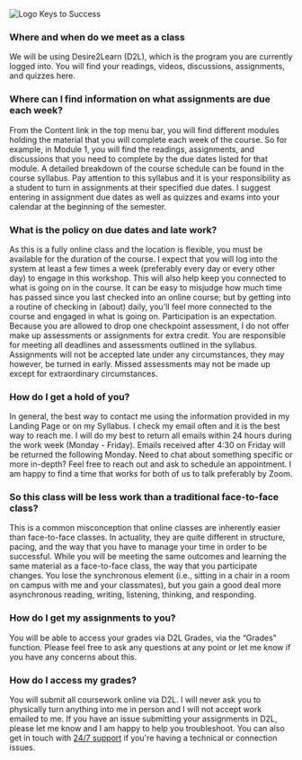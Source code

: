 ![Logo Keys to Success](https://dawsonfairbanks.github.io/envs_425_525_iCourse/images/textbooks_materials.png)

### Where and when do we meet as a class

We will be using Desire2Learn (D2L), which is the program you are currently logged into. 
You will find your readings, videos, discussions, assignments, and quizzes here.

### Where can I find information on what assignments are due each week?

From the Content link in the top menu bar, you will find different modules holding the 
material that you will complete each week of the course. So for example, in Module 1, 
you will find the readings, assignments, and discussions that you need to complete by the 
due dates listed for that module. A detailed breakdown of the course schedule can be found 
in the course syllabus. Pay attention to this syllabus and it is your responsibility as a 
student to turn in assignments at their specified due dates. I suggest entering in 
assignment due dates as well as quizzes and exams into your calendar at the beginning 
of the semester.

### What is the policy on due dates and late work?

As this is a fully online class and the location is flexible, you must be available for 
the duration of the course. I expect that you will log into the system at least a few
 times a week (preferably every day or every other day) to engage in this workshop. This 
 will also help keep you connected to what is going on in the course. It can be easy to 
 misjudge how much time has passed since you last checked into an online course; but 
 by getting into a routine of checking in (about) daily, you'll feel more connected to 
 the course and engaged in what is going on. Participation is an expectation. Because 
 you are allowed to drop one checkpoint assessment, I do not offer make up assessments 
 or assignments for extra credit. You are responsible for meeting all deadlines and 
 assessments outlined in the syllabus. Assignments will not be accepted late under any 
 circumstances, they may however, be turned in early. Missed assessments may not be 
 made up except for extraordinary circumstances.

### How do I get a hold of you?

In general, the best way to contact me using the information provided in my Landing Page 
or on my Syllabus. I check my email often and it is the best way to reach me. 
I will do my best to return all emails within 24 hours during the work week (Monday - Friday). 
Emails received after 4:30 on Friday will be returned the following Monday. Need to chat 
about something specific or more in-depth? Feel free to reach out and ask to schedule an 
appointment. I am happy to find a time that works for both of us to talk preferably by Zoom.

### So this class will be less work than a traditional face-to-face class?

This is a common misconception that online classes are inherently easier than face-to-face 
classes. In actuality, they are quite different in structure, pacing, and the way that 
you have to manage your time in order to be successful. While you will be meeting the 
same outcomes and learning the same material as a face-to-face class, the way that you 
participate changes. You lose the synchronous element (i.e., sitting in a chair in a 
room on campus with me and your classmates), but you gain a good deal more asynchronous 
reading, writing, listening, thinking, and responding.

### How do I get my assignments to you?

You will be able to access your grades via D2L Grades, via the “Grades” function. 
Please feel free to ask any questions at any point or let me know if you have 
any concerns about this.

### How do I access my grades?

You will submit all coursework online via D2L. I will never ask you to physically 
turn anything into me in person and I will not accept work emailed to me. If you have an 
issue submitting your assignments in D2L, please let me know and I am happy to help you 
troubleshoot. You can also get in touch with 
[24/7 support](https://it.arizona.edu/service/247-it-support) if you're having a 
technical or connection issues.
